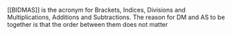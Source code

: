 [[BIDMAS]] is the acronym for Brackets, Indices, Divisions and Multiplications, Additions and Subtractions. The reason for DM and AS to be together is that the order between them does not matter